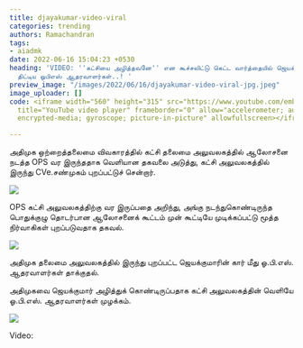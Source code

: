 ```yaml
---
title: djayakumar-video-viral
categories: trending
authors: Ramachandran
tags:
- aiadmk
date: 2022-06-16 15:04:23 +0530
heading: 'VIDEO: ''கட்சியை அழித்தவனே'' என கூச்சலிட்டு கெட்ட வார்த்தையில் ஜெயக்குமாரை
  திட்டிய ஓபிஎஸ் ஆதரவாளர்கள்..! '
preview_image: "/images/2022/06/16/djayakumar-video-viral-jpg.jpeg"
image_uploader: []
code: <iframe width="560" height="315" src="https://www.youtube.com/embed/-bqbEWeoIEU"
  title="YouTube video player" frameborder="0" allow="accelerometer; autoplay; clipboard-write;
  encrypted-media; gyroscope; picture-in-picture" allowfullscreen></iframe>

---
```

அதிமுக ஒற்றைத்தலைமை விவகாரத்தில் கட்சி தலைமை அலுவலகத்தில் ஆலோசனை நடத்த OPS வர இருந்ததாக வெளியான தகவலை அடுத்து, கட்சி அலுவலகத்தில் இருந்து CVe.சண்முகம் புறப்பட்டுச் சென்றார்.

![](/images/2022/06/16/dj-video-viral-2-jpg.jpeg)

OPS கட்சி அலுவலகத்திற்கு வர இருப்பதை அறிந்து, அங்கு நடந்துகொண்டிருந்த பொதுக்குழு தொடர்பான ஆலோசனைக் கூட்டம் முன் கூட்டியே முடிக்கப்பட்டு மூத்த நிர்வாகிகள் புறப்படுவதாக தகவல்.

![](/images/2022/06/16/dj-video-viral-jpg.jpeg)

அதிமுக தலைமை அலுவலகத்தில் இருந்து புறப்பட்ட ஜெயக்குமாரின் கார் மீது ஓ.பி.எஸ். ஆதரவாளர்கள் தாக்குதல்.   

அதிமுகவை ஜெயக்குமார் அழித்துக் கொண்டிருப்பதாக கட்சி அலுவலகத்தின் வெளியே ஓ.பி.எஸ். ஆதரவாளர்கள் முழக்கம்.

![](/images/2022/06/16/dj-video-viral-1-jpg.jpeg)

Video:
